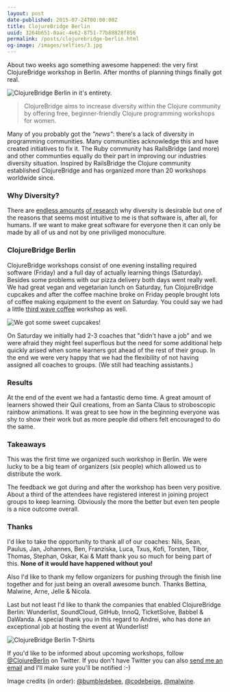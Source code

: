 ```yaml
---
layout: post
date-published: 2015-07-24T00:00:00Z
title: ClojureBridge Berlin
uuid: 3264b651-0aac-4e62-8751-77b88828f856
permalink: /posts/clojurebridge-berlin.html
og-image: /images/selfies/3.jpg
---
```


About two weeks ago something awesome happened: the very first
ClojureBridge workshop in Berlin. After months of planning things
finally got real.

![ClojureBridge Berlin in it's entirety.](/images/clojurebridge-group-picture.jpg)

> ClojureBridge aims to increase diversity within the Clojure
> community by offering free, beginner-friendly Clojure programming
> workshops for women.

Many of you probably got the *"news"*: there's a lack of diversity in
programming communities. Many communities acknowledge this and have
created initiatives to fix it. The Ruby community has RailsBridge (and
more) and other communties equally do their part in improving our
industries diversity situation. Inspired by RailsBridge the Clojure
community established ClojureBridge and has organized more than 20
workshops worldwide since.

### Why Diversity?

There are
[endless amounts](http://www.ncwit.org/sites/default/files/resources/impactgenderdiversitytechbusinessperformance_print.pdf)
[of research](http://newsoffice.mit.edu/2014/workplace-diversity-can-help-bottom-line-1007)
why diversity is desirable but one of the reasons that seems most
intuitive to me is that software is, after all, for humans. If we want
to make great software for everyone then it can only be made by all of
us and not by one priviliged monoculture.

<!-- It's the typical *solve-your-own-problem* startup talk with a twist. -->

### ClojureBridge Berlin

ClojureBridge workshops consist of one evening installing required
software (Friday) and a full day of actually learning things
(Saturday). Besides some problems with our pizza delivery both days
went really well. We had great vegan and vegetarian lunch on Saturday,
fun ClojureBridge cupcakes and after the coffee machine broke on Friday
people brought lots of coffee making equipment to the event on Saturday.
You could say we had a little
[third wave coffee](https://en.wikipedia.org/wiki/Third_wave_of_coffee)
workshop as well.

![We got some sweet cupcakes!](/images/clojurebridge-cupcakes.jpg)

On Saturday we initially had 2-3 coaches that "didn't have a job" and
we were afraid they might feel superflous but the need for some
additional help quickly arised when some learners got ahead of the
rest of their group. In the end we were very happy that we had the
flexibility of not having assigned all coaches to groups. (We still
had teaching assistants.)

### Results

At the end of the event we had a fantastic demo time. A great amount
of learners showed their Quil creations, from an Santa Claus to
stroboscopic rainbow animations. It was great to see how in the
beginning everyone was shy to show their work but as more people did
others felt encouraged to do the same.

### Takeaways

This was the first time we organized such workshop in Berlin. We were
lucky to be a big team of organizers (six people) which allowed us to
distribute the work.

The feedback we got during and after the workshop has been very
positive. About a third of the attendees have registered interest in
joining project groups to keep learning. Obviously the more the better
but even ten people is a nice outcome overall.

### Thanks

I'd like to take the opportunity to thank all of our coaches: Nils,
Sean, Paulus, Jan, Johannes, Ben, Franziska, Luca, Txus, Kofi,
Torsten, Tibor, Thomas, Stephan, Oskar, Kai & Matt thank you so much
for being part of this. **None of it would have happened without you!**

Also I'd like to thank my fellow organizers for pushing through the
finish line together and for just being an overall awesome
bunch. Thanks Bettina, Malwine, Arne, Jelle & Nicola.

Last but not least I'd like to thank the companies that enabled
ClojureBridge Berlin: Wunderlist, SoundCloud, GitHub, InnoQ,
TicketSolve, Babbel & DaWanda. A special thank you in this regard to
Andrei, who has done an exceptional job at hosting the event at
Wunderlist!

![ClojureBridge Berlin T-Shirts](/images/clojurebridge-shirts.jpg)

If you'd like to be informed about upcoming workshops, follow
[@ClojureBerlin](https://twitter.com/clojureberlin) on Twitter. If you
don't have Twitter you can also
 [send me an email](mailto:martinklepsch@googlemail.com) and I'll make
 sure you'll be notified
:-)

<aside>
<p>Image credits (in order):
 <a href="https://twitter.com/bumbledebee">@bumbledebee</a>,
 <a href="https://twitter.com/codebeige/status/619804392284422144">@codebeige</a>,
 <a href="https://twitter.com/ClojureBerlin/status/619890238584963072">@malwine</a>.</p>
</aside>
